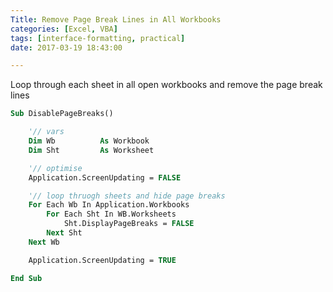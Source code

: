 ```yaml
---
Title: Remove Page Break Lines in All Workbooks
categories: [Excel, VBA]
tags: [interface-formatting, practical]
date: 2017-03-19 18:43:00

---
```


Loop through each sheet in all open workbooks and remove the page break lines

```vb
Sub DisablePageBreaks()

    '// vars
    Dim Wb          As Workbook
    Dim Sht         As Worksheet

    '// optimise
    Application.ScreenUpdating = FALSE

    '// loop thruogh sheets and hide page breaks
    For Each Wb In Application.Workbooks
        For Each Sht In WB.Worksheets
            Sht.DisplayPageBreaks = FALSE
        Next Sht
    Next Wb

    Application.ScreenUpdating = TRUE

End Sub
```
